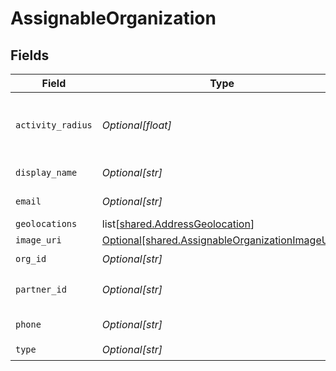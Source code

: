 # AssignableOrganization


## Fields

| Field                                                                                                        | Type                                                                                                         | Required                                                                                                     | Description                                                                                                  | Example                                                                                                      |
| ------------------------------------------------------------------------------------------------------------ | ------------------------------------------------------------------------------------------------------------ | ------------------------------------------------------------------------------------------------------------ | ------------------------------------------------------------------------------------------------------------ | ------------------------------------------------------------------------------------------------------------ |
| `activity_radius`                                                                                            | *Optional[float]*                                                                                            | :heavy_minus_sign:                                                                                           | Activity radius, in km, the partner is operating in                                                          | 50                                                                                                           |
| `display_name`                                                                                               | *Optional[str]*                                                                                              | :heavy_check_mark:                                                                                           | N/A                                                                                                          | Example Partner Organization                                                                                 |
| `email`                                                                                                      | *Optional[str]*                                                                                              | :heavy_minus_sign:                                                                                           | N/A                                                                                                          | Email of Partner Organization                                                                                |
| `geolocations`                                                                                               | list[[shared.AddressGeolocation](undefined/models/shared/addressgeolocation.md)]                             | :heavy_minus_sign:                                                                                           | N/A                                                                                                          |                                                                                                              |
| `image_uri`                                                                                                  | [Optional[shared.AssignableOrganizationImageURI]](undefined/models/shared/assignableorganizationimageuri.md) | :heavy_minus_sign:                                                                                           | N/A                                                                                                          |                                                                                                              |
| `org_id`                                                                                                     | *Optional[str]*                                                                                              | :heavy_check_mark:                                                                                           | N/A                                                                                                          | 123                                                                                                          |
| `partner_id`                                                                                                 | *Optional[str]*                                                                                              | :heavy_check_mark:                                                                                           | N/A                                                                                                          | e45a6dc2-3795-43a3-ae0f-6b6760f310fc                                                                         |
| `phone`                                                                                                      | *Optional[str]*                                                                                              | :heavy_minus_sign:                                                                                           | N/A                                                                                                          | Phone number of Partner                                                                                      |
| `type`                                                                                                       | *Optional[str]*                                                                                              | :heavy_check_mark:                                                                                           | N/A                                                                                                          | partner_organization                                                                                         |